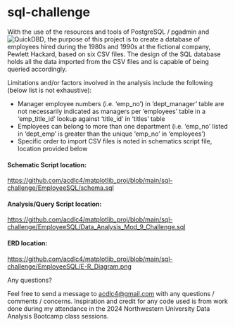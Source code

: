 # sql-challenge

With the use of the resources and tools of PostgreSQL / pgadmin and ![QuickDBD](https://app.quickdatabasediagrams.com/#/), the purpose of this project is to create a database of employees hired during the 1980s and 1990s at the fictional company, Pewlett Hackard, based on six CSV files.  The design of the SQL database holds all the data imported from the CSV files and is capable of being queried accordingly.

Limitations and/or factors involved in the analysis include the following (below list is not exhaustive):

- Manager employee numbers (i.e. ‘emp_no’) in ‘dept_manager’ table are not necessarily indicated as managers per ‘employees’ table in a ‘emp_title_id’ lookup against ‘title_id’ in ‘titles’ table
- Employees can belong to more than one department (i.e. ‘emp_no’ listed in ‘dept_emp’ is greater than the unique ‘emp_no’ in ‘employees’)
- Specific order to import CSV files is noted in schematics script file, location provided below


#### Schematic Script location:
https://github.com/acdlc4/matplotlib_proj/blob/main/sql-challenge/EmployeeSQL/schema.sql

#### Analysis/Query Script location:
https://github.com/acdlc4/matplotlib_proj/blob/main/sql-challenge/EmployeeSQL/Data_Analysis_Mod_9_Challenge.sql

#### ERD location:
https://github.com/acdlc4/matplotlib_proj/blob/main/sql-challenge/EmployeeSQL/E-R_Diagram.png

Any questions?

Feel free to send a message to acdlc4@gmail.com with any questions / comments / concerns. Inspiration and credit for any code used is from work done during my attendance in the 2024 Northwestern University Data Analysis Bootcamp class sessions.
